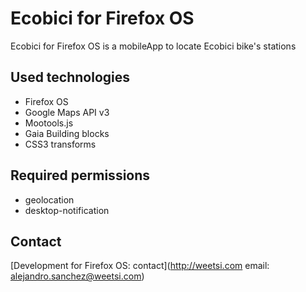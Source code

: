 Ecobici for Firefox OS
=====================

Ecobici for Firefox OS is a mobileApp to locate Ecobici bike's stations

Used technologies
---------------------

- Firefox OS
- Google Maps API v3
- Mootools.js
- Gaia Building blocks
- CSS3 transforms

Required permissions
---------------------

- geolocation
- desktop-notification

Contact
---------------------
[Development for Firefox OS: contact](http://weetsi.com email: alejandro.sanchez@weetsi.com)
